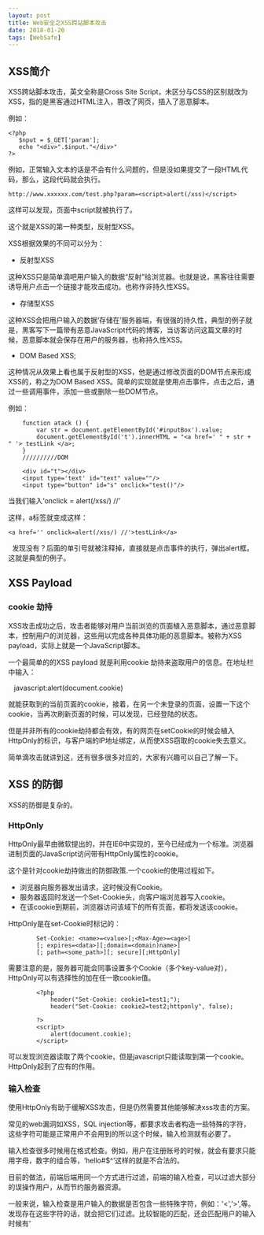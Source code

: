 ```yaml
---
layout: post
title: Web安全之XSS跨站脚本攻击
date: 2018-01-20
tags: [WebSafe]
---
```


## XSS简介

XSS跨站脚本攻击，英文全称是Cross Site Script，未区分与CSS的区别就改为XSS，指的是黑客通过HTML注入，篡改了网页，插入了恶意脚本。

例如：

    <?php
       $nput = $_GET['param'];
       echo "<div>".$input."</div>"
    ?>
   
例如，正常输入文本的话是不会有什么问题的，但是没如果提交了一段HTML代码，那么，这段代码就会执行。
  
    http://www.xxxxxx.com/test.php?param=<script>alert(/xss)</script>
 
这样可以发现，页面中script就被执行了。

这个就是XSS的第一种类型，反射型XSS。

XSS根据效果的不同可以分为：

- 反射型XSS

这种XSS只是简单滴吧用户输入的数据“反射”给浏览器。也就是说，黑客往往需要诱导用户点击一个链接才能攻击成功。也称作非持久性XSS。

- 存储型XSS

这种XSS会把用户输入的数据‘存储在’服务器端，有很强的持久性，典型的例子就是，黑客写下一篇带有恶意JavaScript代码的博客，当访客访问这篇文章的时候，恶意脚本就会保存在用户的服务器，也称持久性XSS。

- DOM Based XSS;

这种情况从效果上看也属于反射型的XSS，他是通过修改页面的DOM节点来形成XSS的，称之为DOM Based XSS。简单的实现就是使用点击事件，点击之后，通过一些调用事件，添加一些或删除一些DOM节点。

例如：

        function atack () {
            var str = document.getElementById('#inputBox').value;
            document.getElementById('t').innerHTML = "<a href=' " + str + " '> testLink </a>;
        }
        //////////DOM

        <div id="t"></div>
        <input type='text' id="text" value=""/>
        <input type="button" id="s" onclick="test()"/>

当我们输入‘onclick = alert(/xss/) //’

这样，a标签就变成这样：

    <a href='' onclick=alert(/xss/) //'>testLink</a>
   
   
发现没有？后面的单引号就被注释掉，直接就是点击事件的执行，弹出alert框。这就是典型的例子。

## XSS Payload

### cookie 劫持

XSS攻击成功之后，攻击者能够对用户当前浏览的页面植入恶意脚本，通过恶意脚本，控制用户的浏览器，这些用以完成各种具体功能的恶意脚本。被称为XSS payload，实际上就是一个JavaScript脚本。

一个最简单的的XSS payload 就是利用cookie 劫持来盗取用户的信息。在地址栏中输入：

         javascript:alert(document.cookie)

就能获取到的当前页面的cookie，接着，在另一个未登录的页面，设置一下这个cookie，当再次刷新页面的时候，可以发现，已经登陆的状态。

但是并非所有的cookie劫持都会有效，有的网页在setCookie的时候会植入HttpOnly的标识，与客户端的IP地址绑定，从而使XSS窃取的cookie失去意义。

简单滴攻击就讲到这，还有很多很多对应的，大家有兴趣可以自己了解一下。

## XSS 的防御

XSS的防御是复杂的。

### HttpOnly

HttpOnly最早由微软提出的，并在IE6中实现的，至今已经成为一个标准。浏览器进制页面的JavaScript访问带有HttpOnly属性的cookie。

这个是针对cookie劫持做出的防御政策.一个cookie的使用过程如下。

- 浏览器向服务器发出请求，这时候没有Cookie。
- 服务器返回时发送一个Set-Cookie头，向客户端浏览器写入cookie。
- 在该cookie到期前，浏览器访问该域下的所有页面，都将发送该cookie。

HttpOnly是在set-Cookie时标记的：

            Set-Cookie: <name>=<value>[;<Max-Age>=<age>[
            [; expires=<data>][;domain=<domain)name>]
            [; path=<some_path>][; secure][;HttpOnly]

需要注意的是，服务器可能会同事设置多个Cookie（多个key-value对），HttpOnly可以有选择性的加在任一歌cookie值。

            <?php
                header("Set-Cookie: cookie1=test1;");
                header("Set-Cookie: cookie2=test2;httponly", false);

            ?>
            <script>
                alert(document.cookie);
            </script>

可以发现浏览器读取了两个cookie，但是javascript只能读取到第一个cookie。HttpOnly起到了应有的作用。

### 输入检查

使用HttpOnly有助于缓解XSS攻击，但是仍然需要其他能够解决xss攻击的方案。

常见的web漏洞如XSS，SQL injection等，都要求攻击者构造一些特殊的字符，这些字符可能是正常用户不会用到的所以这个时候，输入检测就有必要了。

输入检查很多时候用在格式检查。例如，用户在注册账号的时候，就会有要求只能用字母，数字的组合等，‘hello#$^’这样的就是不合法的。

目前的做法，前端后端用同一个方式进行过滤，前端的输入检查，可以过滤大部分的误操作用户，从而节约服务器资源。

一般来说，输入检查是用户输入的数据是否包含一些特殊字符，例如：'<','>',等。发现存在这些字符的话，就会把它们过滤。比较智能的匹配，还会匹配用户的输入时候有'<script>',“javascript”等敏感字符。

但是，如果简单粗暴地将字符改掉，可能会改变原来用户的意思，所以，具体情况需要具体分析。例如，如果用户想输入大于小于，

         1 + 1 < 2

如果简单滴吧'<',过滤掉，就会把原来的意思改掉了。

### 输出检查

一般来说，除了富文本的输出外，在变量输出到HTML页面时，还能使用编码或者转义的方式来防御XSS攻击。

#### 安全的编码函数

编码方式有很多种，针对HTML编码方式是HtmlEncode。

HTMLEncode并非专用名词，它只是一种函数实现。它的作用是用字符转换成HTMLEntities，规定至少转换一下字符：

    "&" --> &amp;
    "<" --> &lt;
    ">" --> &gt;
    '"' --> &quot
    "'" --> &#x27
    "/" --> &#x2F //包含反斜线是因为它可能会闭合一些HTML entity

在javascript中可以使用javascriptEncode.它需要使用“\”对特殊的字符进行转义，在对抗XSS的时候，还要求输出的变量必须在引号内部。规范写法:

    let y = '"' + escape('need to code') + '"';

## 总结

为了更好的设计XSS防御方案，需要认清XSS产生的根本原因。

XSS的本质是一种HTML注入，用户数据被当成了HTML代码的一部分来执行，从而混淆了原本的语义，产生新的语义。如果网站使用了MVC架构，那么XSS发生的就是在View层，在应用拼接变量到HTML页面时产生，所以在用户提交数据出进行输入检查的方案，其实并不是真正发生攻击的地方做防御。根治XSS问题从以下场景，一一解决。

- 在HTML标签输出 或 在HTML属性中输出

这种情况，XSS利用方式一般是构造一个script标签，或者是任何能够产生脚本执行的方式，例如：

    <div>
        <script>
            alert(/xss/)
        </script>
    </div>
    or:
    <a href="#">
        <img src="#" onerror=alert(1)>
    </a>

防御方法是使用HTMLEncode。

- 在script标签中输出 在事件中输出，

在script标签中输出的时候，首先需要确保输出的变量在引号当中。攻击者需要先闭合引号才能实施xss攻击；

    <a href=# onclick="funcA(''); alert(/xss/);//')">test</a>

解决方法使用javascriptEncode。

。。。。。。

还有关于富文本的处理，还有DOM Based XSS就不展开讲了。


今天的内容就讲到这，希望大家能有所收获。



















